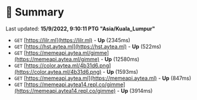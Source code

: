 # 📖 Summary
Last updated: **15/9/2022, 9:10:11 PTG "Asia/Kuala_Lumpur"**

- `GET` [https://lilr.ml](https://lilr.ml) - **Up** (2345ms)
- `GET` [https://hst.aytea.ml](https://hst.aytea.ml) - **Up** (522ms)
- `GET` [https://memeapi.aytea.ml/gimme](https://memeapi.aytea.ml/gimme) - **Up** (12580ms)
- `GET` [https://color.aytea.ml/4b31d6.png](https://color.aytea.ml/4b31d6.png) - **Up** (1593ms)
- `GET` [https://memeapi.aytea.ml](https://memeapi.aytea.ml) - **Up** (847ms)
- `GET` [https://memeapi.aytea14.repl.co/gimme](https://memeapi.aytea14.repl.co/gimme) - **Up** (3914ms)
